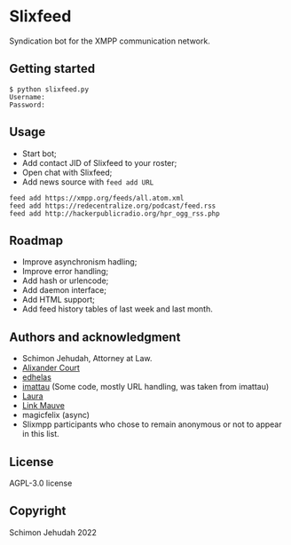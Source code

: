 # Slixfeed
Syndication bot for the XMPP communication network.

## Getting started
```
$ python slixfeed.py
Username: 
Password: 
```

## Usage
- Start bot;
- Add contact JID of Slixfeed to your roster;
- Open chat with Slixfeed;
- Add news source with `feed add URL`

```
feed add https://xmpp.org/feeds/all.atom.xml
feed add https://redecentralize.org/podcast/feed.rss
feed add http://hackerpublicradio.org/hpr_ogg_rss.php
```

## Roadmap
- Improve asynchronism hadling;
- Improve error handling;
- Add hash or urlencode;
- Add daemon interface;
- Add HTML support;
- Add feed history tables of last week and last month.

## Authors and acknowledgment
- Schimon Jehudah, Attorney at Law.
- [Alixander Court](https://alixandercourt.com/)
- [edhelas](https://github.com/edhelas/atomtopubsub)
- [imattau](https://github.com/imattau/atomtopubsub) (Some code, mostly URL handling, was taken from imattau)
- [Laura](xmpp:lauranna@404.city)
- [Link Mauve](https://linkmauve.fr/contact.xhtml)
- magicfelix (async)
- Slixmpp participants who chose to remain anonymous or not to appear in this list.

## License
AGPL-3.0 license

## Copyright
Schimon Jehudah 2022
